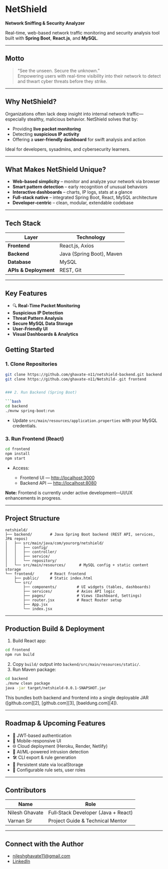 # NetShield

**Network Sniffing & Security Analyzer**

Real-time, web-based network traffic monitoring and security analysis tool built with **Spring Boot**, **React.js**, and **MySQL**.

---

##  Motto

> “See the unseen. Secure the unknown.”  
Empowering users with real-time visibility into their network to detect and thwart cyber threats before they strike.

---

##  Why NetShield?

Organizations often lack deep insight into internal network traffic—especially stealthy, malicious behavior. NetShield solves that by:

- Providing **live packet monitoring**
- Detecting **suspicious IP activity**
- Offering a **user-friendly dashboard** for swift analysis and action

Ideal for developers, sysadmins, and cybersecurity learners.

---

## What Makes NetShield Unique?

- **Web-based simplicity** – monitor and analyze your network via browser
- **Smart pattern detection** – early recognition of unusual behaviors
- **Interactive dashboards** – charts, IP logs, stats at a glance
- **Full-stack native** – integrated Spring Boot, React, MySQL architecture
- **Developer-centric** – clean, modular, extendable codebase

---

## Tech Stack

| Layer        | Technology              |
|--------------|-------------------------|
| **Frontend** | React.js, Axios         |
| **Backend**  | Java (Spring Boot), Maven |
| **Database** | MySQL                   |
| **APIs & Deployment** | REST, Git           |

---

##  Key Features

- 🔍 **Real‑Time Packet Monitoring**  
- **Suspicious IP Detection**  
- **Threat Pattern Analysis**  
- **Secure MySQL Data Storage**  
- **User‑Friendly UI**  
- **Visual Dashboards & Analytics**


## Getting Started

### 1. Clone Repositories
```bash
git clone https://github.com/ghavate-n11/netshield-backend.git backend
git clone https://github.com/ghavate-n11/Netshild-.git frontend


### 2. Run Backend (Spring Boot)

```bash
cd backend
./mvnw spring-boot:run
```

* Update `src/main/resources/application.properties` with your MySQL credentials.

### 3. Run Frontend (React)

```bash
cd frontend
npm install
npm start
```

* Access:

  * Frontend UI — [http://localhost:3000](http://localhost:3000)
  * Backend API — [http://localhost:8080](http://localhost:8080)

**Note:** Frontend is currently under active development—UI/UX enhancements in progress.

---

## Project Structure

```
netshield/
├── backend/        # Java Spring Boot backend (REST API, services, JPA repos)
│   ├── src/main/java/com/yourorg/netshield/
│   │   ├── config/
│   │   ├── controller/
│   │   ├── service/
│   │   └── repository/
│   └── src/main/resources/      # MySQL config + static content storage
└── frontend/       # React frontend
    ├── public/     # Static index.html
    └── src/
        ├── components/         # UI widgets (tables, dashboards)
        ├── services/           # Axios API logic
        ├── pages/              # Views (Dashboard, Settings)
        ├── router.jsx          # React Router setup
        ├── App.jsx
        └── index.jsx
```

---

##  Production Build & Deployment

1. Build React app:

```bash
cd frontend
npm run build
```

2. Copy `build/` output into `backend/src/main/resources/static/`.
3. Run Maven package:

```bash
cd backend
./mvnw clean package
java -jar target/netshield-0.0.1-SNAPSHOT.jar
```

This bundles both backend and frontend into a single deployable JAR ([github.com][2], [github.com][3], [baeldung.com][4]).

---

##  Roadmap & Upcoming Features

* 🔐 JWT-based authentication
* 📱 Mobile-responsive UI
* 🌐 Cloud deployment (Heroku, Render, Netlify)
* 🧠 AI/ML-powered intrusion detection
* 🛠 CLI export & rule generation
* 🔄 Persistent state via localStorage
* 🔧 Configurable rule sets, user roles

---

##  Contributors

| Name                 | Role                                |
| -------------------- | ----------------------------------- |
| Nilesh Ghavate | Full‑Stack Developer (Java + React) |
| Varnan Sir        | Project Guide & Technical Mentor    |

---

##  Connect with the Author

* [nileshghavate11@gmail.com](mailto:nileshghavate11@gmail.com)
*  [LinkedIn](https://linkedin.com/in/nileshghavate-203b27251)
